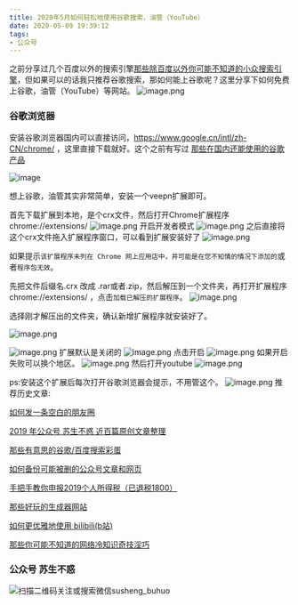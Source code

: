```yaml
---
title: 2020年5月如何轻松地使用谷歌搜索，油管（YouTube）
date: 2020-05-09 19:39:12
tags:
- 公众号
---
```

之前分享过几个百度以外的搜索引擎[那些除百度以外你可能不知道的小众搜索引擎](https://mp.weixin.qq.com/s/P2BTgqGwsA4YAq4jve-2Cg)，但如果可以的话我只推荐谷歌搜索，那如何能上谷歌呢？这里分享下如何免费上谷歌，油管（YouTube）等网站。
![image.png](https://upload-images.jianshu.io/upload_images/23152173-4577a9059613d56d.png?imageMogr2/auto-orient/strip%7CimageView2/2/w/1240)

### 谷歌浏览器
安装谷歌浏览器国内可以直接访问，https://www.google.cn/intl/zh-CN/chrome/ ，这里直接下载就好。这个之前有写过 [那些在国内还能使用的谷歌产品](https://mp.weixin.qq.com/s/NYrs5cluZgjvm85MXmiaKA)



![image](https://upload-images.jianshu.io/upload_images/23152173-774b39059e057e45?imageMogr2/auto-orient/strip%7CimageView2/2/w/1240)


想上谷歌，油管其实非常简单，安装一个veepn扩展即可。

首先下载扩展到本地，是个crx文件，然后打开Chrome扩展程序 chrome://extensions/
![image.png](https://upload-images.jianshu.io/upload_images/17817191-17da5dbf490b612f.png?imageMogr2/auto-orient/strip%7CimageView2/2/w/1240)
开启开发者模式
![image.png](https://upload-images.jianshu.io/upload_images/17817191-6a95cadc06e2eb26.png?imageMogr2/auto-orient/strip%7CimageView2/2/w/1240)
之后直接将这个crx文件拖入扩展程序窗口，可以看到扩展安装好了
![image.png](https://upload-images.jianshu.io/upload_images/23152173-181c77bec5c980c4.png?imageMogr2/auto-orient/strip%7CimageView2/2/w/1240)

如果提示`该扩展程序未列在 Chrome 网上应用店中，并可能是在您不知情的情况下添加的`或者`程序包无效`。

先把文件后缀名.crx 改成 .rar或者.zip，然后解压到一个文件夹，再打开扩展程序chrome://extensions/ ，点击`加载已解压的扩展程序`。
![image.png](https://upload-images.jianshu.io/upload_images/17817191-d50a8663678f8ae4.png?imageMogr2/auto-orient/strip%7CimageView2/2/w/1240)

选择刚才解压出的文件夹，确认新增扩展程序就安装好了。

![image.png](https://upload-images.jianshu.io/upload_images/17817191-161eb31e36e1f7c5.png?imageMogr2/auto-orient/strip%7CimageView2/2/w/1240)

![image.png](https://upload-images.jianshu.io/upload_images/23152173-0dcc15d5a97ceb6e.png?imageMogr2/auto-orient/strip%7CimageView2/2/w/1240)
扩展默认是关闭的
![image.png](https://upload-images.jianshu.io/upload_images/23152173-413698ba05694a50.png?imageMogr2/auto-orient/strip%7CimageView2/2/w/1240)
点击开启
![image.png](https://upload-images.jianshu.io/upload_images/17817191-62b4763e7dc85ed7.png?imageMogr2/auto-orient/strip%7CimageView2/2/w/1240)
如果开启失败可以换个地区。
![image.png](https://upload-images.jianshu.io/upload_images/17817191-5407e83a59283381.png?imageMogr2/auto-orient/strip%7CimageView2/2/w/1240)
然后打开youtube
![image.png](https://upload-images.jianshu.io/upload_images/23152173-5c2f4a1f4d4aa434.png?imageMogr2/auto-orient/strip%7CimageView2/2/w/1240)


ps:安装这个扩展后每次打开谷歌浏览器会提示，不用管这个。
![image.png](https://upload-images.jianshu.io/upload_images/23152173-8f4d903c213f5513.png?imageMogr2/auto-orient/strip%7CimageView2/2/w/1240)
推荐历史文章:

[如何发一条空白的朋友圈](https://mp.weixin.qq.com/s/Xz1m-mqtCcBF_4hmGCpkUQ)

[2019 年公众号 苏生不惑 近百篇原创文章整理](https://mp.weixin.qq.com/s/Lm4l_aPCSXymUGcqO_Yf3g)

[那些有意思的谷歌/百度搜索彩蛋](https://mp.weixin.qq.com/s/dXZhN3GbqQslg7-YHcRL3A)

[如何备份可能被删的公众号文章和网页 ](https://mp.weixin.qq.com/s/bIE23HBq_sqvLkV18_BlbQ)

[手把手教你申报2019个人所得税（已退税1800）](https://mp.weixin.qq.com/s/GQ6OUbPHqNJco0Gv_SiRgg)

[那些好玩的生成器网站](https://mp.weixin.qq.com/s/mPpRYbjfgpVqKcpFwnPYtA)

[如何更优雅地使用 bilibili(b站)](https://mp.weixin.qq.com/s/a_lxHOQVA9RR_dYyzr56Gw)


[那些你可能不知道的网络冷知识奇技淫巧](https://mp.weixin.qq.com/s/-p-RZLh8ovNiCYv6YQkbrw)

### 公众号 苏生不惑
 ![扫描二维码关注或搜索微信susheng_buhuo](https://upload-images.jianshu.io/upload_images/17817191-6e0079f95d4c0338.jpg?imageMogr2/auto-orient/strip%7CimageView2/2/w/1240)